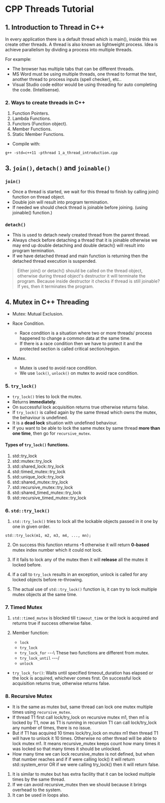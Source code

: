 # CPP Threads Tutorial

## 1. Introduction to Thread in C++

In every application there is a default thread which is main(), inside this we create other threads.
A thread is also known as lightweight process. Idea is achieve parallelism by dividing
a process into multiple threads.

For example:
- The browser has multiple tabs that can be different threads.
- MS Word must be using multiple threads, one thread to format the text, another thread
  to process inputs (spell checker), etc..
- Visual Studio code editor would be using threading for auto completing the code. (Intellisense).

### 2. Ways to create threads in C++
1. Function Pointers.
2. Lambda Functions.
3. Functors (Function object).
4. Member Functions.
5. Static Member Functions.

* Compile with:
```
g++ -std=c++11 -pthread 1_a_thread_introduction.cpp
```

## 3. ```join()```, ```detach()``` and ```joinable()```

### ```join()```
- Once a thread is started, we wait for this thread to finish by calling join() function on
  thread object.
- Double join will result into program termination.
- If needed we should check thread is joinable before joining. (using joinable() function.)

### ```detach()```
- This is used to detach newly created thread from the parent thread.
- Always check before detaching a thread that it is joinable otherwise we may end
  up double detaching and double detach() will result into program termination.
- If we have detached thread and main function is returning then the detached thread execution
  is suspended.

> Either join() or detach() should be called on the thread object, otherwise during
  thread object's destructor it will terminate the program. Because inside destructor it checks
  if thread is still joinable? If yes, then it terminates the program.

## 4. Mutex in C++ Threading

* Mutex: Mutual Exclusion.

* Race Condition.
  * Race condition is a situation where two or more threads/ process happened to change a common data at the same time.
  * If there is a race condition then we have to protect it and the protected section is called critical section/region.

* Mutex.
  * Mutex is used to avoid race condition.
  * We use ```lock()```, ```unlock()``` on mutex to avoid race condition.

### 5. ```try_lock()```

* ```try_lock()``` tries to lock the mutex.
* Returns **immediately**.
* On successful lock acquisition returns true otherwise returns false.
* If ```try_lock()``` is called again by the same thread which owns the mutex, the behaviour is undefined.
* It is a **dead lock** situation with undefined behaviour.
* If you want to be able to lock the same mutex by same thread **more than one time**, then go for ```recursive_mutex```.

#### Types of ```try_lock()``` functions.

1. std::try_lock
2. std::mutex::try_lock
3. std::shared_lock::try_lock
4. std::timed_mutex::try_lock
5. std::unique_lock::try_lock
6. std::shared_mutex::try_lock
7. std::recursive_mutex::try_lock
8. std::shared_timed_mutex::try_lock
9. std::recursive_timed_mutex::try_lock

### 6. ```std::try_lock()```

1. ```std::try_lock()``` tries to lock all the lockable objects passed in it one by one in given order.
```
std::try_lock(m1, m2, m3, m4, ..., mn);
```

2. On success this function returns **-1** otherwise it will return **0-based** mutex index number which it could not lock.

3. If it fails to lock any of the mutex then it will **release** all the mutex it locked before.

4. If a call to ```try_lock``` results in an exception, unlock is called for any locked objects before re-throwing.

5. The actual use of ```std::try_lock()``` function is, it can try to lock multiple mutex objects at the same time.


### 7. Timed Mutex

1. ```std::timed_mutex``` is blocked till ```timeout_time``` or the lock is acquired and returns true if success otherwise false.

2. Member function:
    * ```lock```
    * ```try_lock```
    * ```try_lock_for```    ---\ These two functions are different from mutex.
    * ```try_lock_until```  ---/
    * ```unlock```

* ```try_lock_for()```: Waits until specified timeout_duration has elapsed or the lock is acquired, whichever comes first. On successful lock acquisition returns true, otherwise returns false.

### 8. Recursive Mutex

* It is the same as mutex but, same thread can lock one mutex multiple times using ```recursive_mutex```.
* If thread T1 first call lock/try_lock on recursive mutex m1, then m1 is locked by T1, now as T1 is running in recursion T1 can call lock/try_lock any number of times, there is no issue.
* But if T1 has acquired 10 times lock/try_lock on mutex m1 then thread T1 will have to unlock it 10 times. Otherwise no other thread will be able to lock mutex m1. It means recursive_mutex keeps count how many times it was locked so that many times it should be unlocked.
* How many time we can lock recursive_mutex is not defined, but when that number reaches and if if were calling lock() it will return std::system_error OR if we were calling try_lock() then it will return false.

1. It is similar to mutex but has extra facility that it can be locked multiple times by the same thread.
2. If we can avoid recursive_mutex then we should because it brings overhead to the system.
3. It can be used in loops also.
